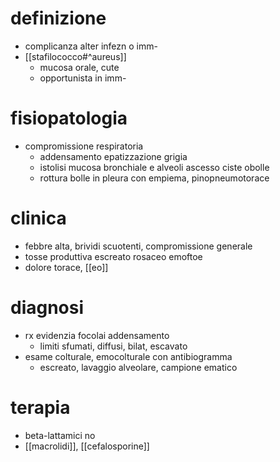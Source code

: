 # definizione
- complicanza alter infezn o imm-
- [[stafilococco#^aureus]]
	- mucosa orale, cute
	- opportunista in imm-

# fisiopatologia
- compromissione respiratoria
	- addensamento epatizzazione grigia
	- istolisi mucosa bronchiale e alveoli ascesso ciste obolle
	- rottura bolle in pleura con empiema, pinopneumotorace

# clinica
- febbre alta, brividi scuotenti, compromissione generale
- tosse produttiva escreato rosaceo emoftoe
- dolore torace, [[eo]]

# diagnosi
- rx evidenzia focolai addensamento
	- limiti sfumati, diffusi, bilat, escavato
- esame colturale, emocolturale con antibiogramma
	- escreato, lavaggio alveolare, campione ematico

# terapia
- beta-lattamici no
- [[macrolidi]], [[cefalosporine]]